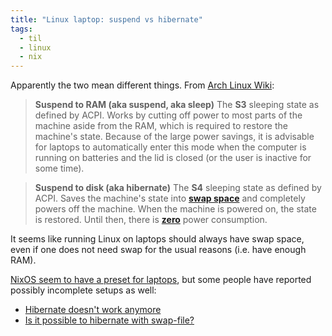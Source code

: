 ```yaml
---
title: "Linux laptop: suspend vs hibernate"
tags:
  - til
  - linux
  - nix
---
```


Apparently the two mean different things. From [Arch Linux Wiki](https://wiki.archlinux.org/title/Power_management/Suspend_and_hibernate):

> **Suspend to RAM (aka suspend, aka sleep)**
> The **S3** sleeping state as defined by ACPI. Works by cutting off power to most parts of the machine aside from the RAM, which is required to restore the machine's state. Because of the large power savings, it is advisable for laptops to automatically enter this mode when the computer is running on batteries and the lid is closed (or the user is inactive for some time).

> **Suspend to disk (aka hibernate)**
> The **S4** sleeping state as defined by ACPI. Saves the machine's state into **[swap space](https://wiki.archlinux.org/title/Swap_space)** and completely powers off the machine. When the machine is powered on, the state is restored. Until then, there is **[zero](https://en.wikipedia.org/wiki/Standby_power)** power consumption.

It seems like running Linux on laptops should always have swap space, even if one does not need swap for the usual reasons (i.e. have enough RAM).

[NixOS seem to have a preset for laptops](https://nixos.wiki/wiki/Laptop), but some people have reported possibly incomplete setups as well:

- [Hibernate doesn't work anymore](https://discourse.nixos.org/t/hibernate-doesnt-work-anymore/24673)
- [Is it possible to hibernate with swap-file?](https://discourse.nixos.org/t/is-it-possible-to-hibernate-with-swap-file/2852)

